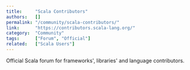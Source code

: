 ```yaml
---
title:     "Scala Contributors"
authors:   []
permalink: "/community/scala-contributors/"
link:      "https://contributors.scala-lang.org/"
category:  "Community"
tags:      ["Forum", "Official"]
related:   ["Scala Users"]
---
```


Official Scala forum for frameworks', libraries' and language contributors.

